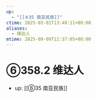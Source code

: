 ```yaml
---
up:
  - "[[⑥35 南亚民族]]"
ctime: 2025-03-01T13:40:11+08:00
aliases:
  - 维达人
mtime: 2025-09-09T12:37:05+08:00
---
```


# ⑥358.2 维达人

- up: [[⑥35 南亚民族]]
